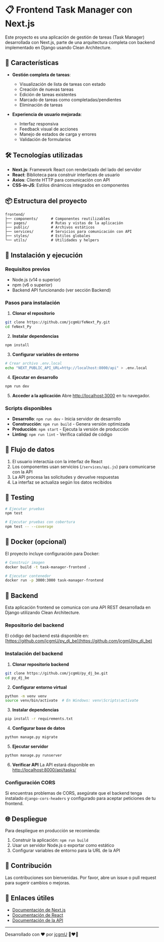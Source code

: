 # 📋 Frontend Task Manager con Next.js

Este proyecto es una aplicación de gestión de tareas (Task Manager) desarrollada con Next.js, parte de una arquitectura completa con backend implementado en Django usando Clean Architecture.

## 🌟 Características

- **Gestión completa de tareas**:

  - Visualización de lista de tareas con estado
  - Creación de nuevas tareas
  - Edición de tareas existentes
  - Marcado de tareas como completadas/pendientes
  - Eliminación de tareas

- **Experiencia de usuario mejorada**:
  - Interfaz responsiva
  - Feedback visual de acciones
  - Manejo de estados de carga y errores
  - Validación de formularios

## 🛠️ Tecnologías utilizadas

- **Next.js**: Framework React con renderizado del lado del servidor
- **React**: Biblioteca para construir interfaces de usuario
- **Axios**: Cliente HTTP para comunicación con API
- **CSS-in-JS**: Estilos dinámicos integrados en componentes

## 📦 Estructura del proyecto

```
frontend/
├── components/      # Componentes reutilizables
├── pages/           # Rutas y vistas de la aplicación
├── public/          # Archivos estáticos
├── services/        # Servicios para comunicación con API
├── styles/          # Estilos globales
└── utils/           # Utilidades y helpers
```

## 🚀 Instalación y ejecución

### Requisitos previos

- Node.js (v14 o superior)
- npm (v6 o superior)
- Backend API funcionando (ver sección Backend)

### Pasos para instalación

1. **Clonar el repositorio**

```bash
git clone https://github.com/jcgmU/feNext_Py.git
cd feNext_Py
```

2. **Instalar dependencias**

```bash
npm install
```

3. **Configurar variables de entorno**

```bash
# Crear archivo .env.local
echo "NEXT_PUBLIC_API_URL=http://localhost:8000/api" > .env.local
```

4. **Ejecutar en desarrollo**

```bash
npm run dev
```

5. **Acceder a la aplicación**
   Abre [http://localhost:3000](http://localhost:3000) en tu navegador.

### Scripts disponibles

- **Desarrollo**: `npm run dev` - Inicia servidor de desarrollo
- **Construcción**: `npm run build` - Genera versión optimizada
- **Producción**: `npm start` - Ejecuta la versión de producción
- **Linting**: `npm run lint` - Verifica calidad de código

## 🔄 Flujo de datos

1. El usuario interactúa con la interfaz de React
2. Los componentes usan servicios (`/services/api.js`) para comunicarse con la API
3. La API procesa las solicitudes y devuelve respuestas
4. La interfaz se actualiza según los datos recibidos

## 🧪 Testing

```bash
# Ejecutar pruebas
npm test

# Ejecutar pruebas con cobertura
npm test -- --coverage
```

## 🐳 Docker (opcional)

El proyecto incluye configuración para Docker:

```bash
# Construir imagen
docker build -t task-manager-frontend .

# Ejecutar contenedor
docker run -p 3000:3000 task-manager-frontend
```

## 🔌 Backend

Esta aplicación frontend se comunica con una API REST desarrollada en Django utilizando Clean Architecture.

### Repositorio del backend

El código del backend está disponible en: [https://github.com/jcgmU/py_dj_be](https://github.com/jcgmU/py_dj_be)

### Instalación del backend

1. **Clonar repositorio backend**

```bash
git clone https://github.com/jcgmU/py_dj_be.git
cd py_dj_be
```

2. **Configurar entorno virtual**

```bash
python -m venv venv
source venv/bin/activate  # En Windows: venv\Scripts\activate
```

3. **Instalar dependencias**

```bash
pip install -r requirements.txt
```

4. **Configurar base de datos**

```bash
python manage.py migrate
```

5. **Ejecutar servidor**

```bash
python manage.py runserver
```

6. **Verificar API**
   La API estará disponible en [http://localhost:8000/api/tasks/](http://localhost:8000/api/tasks/)

### Configuración CORS

Si encuentras problemas de CORS, asegúrate que el backend tenga instalado `django-cors-headers` y configurado para aceptar peticiones de tu frontend.

## 🌐 Despliegue

Para despliegue en producción se recomienda:

1. Construir la aplicación: `npm run build`
2. Usar un servidor Node.js o exportar como estático
3. Configurar variables de entorno para la URL de la API

## 👥 Contribución

Las contribuciones son bienvenidas. Por favor, abre un issue o pull request para sugerir cambios o mejoras.

## 🔗 Enlaces útiles

- [Documentación de Next.js](https://nextjs.org/docs)
- [Documentación de React](https://reactjs.org/docs)
- [Documentación de la API](https://github.com/jcgmU/py_dj_be/blob/main/README.md)

---

Desarrollado con ❤️ por [jcgmU](https://github.com/jcgmU) 🐻❤️🐰
